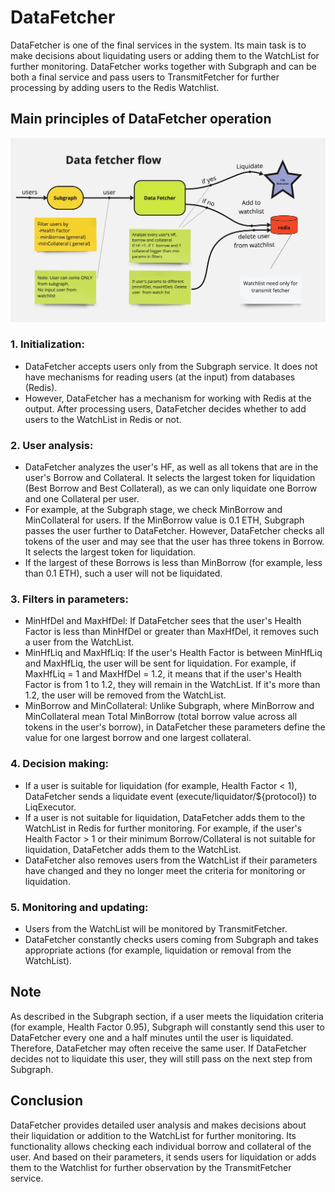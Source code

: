 # DataFetcher

DataFetcher is one of the final services in the system. Its main task is to make decisions about liquidating users or adding them to the WatchList for further monitoring. DataFetcher works together with Subgraph and can be both a final service and pass users to TransmitFetcher for further processing by adding users to the Redis Watchlist.

## Main principles of DataFetcher operation

![Data fetcher flow](../images/dataFetcherFlow.jpg)

### 1. Initialization:

- DataFetcher accepts users only from the Subgraph service. It does not have mechanisms for reading users (at the input) from databases (Redis).
- However, DataFetcher has a mechanism for working with Redis at the output. After processing users, DataFetcher decides whether to add users to the WatchList in Redis or not.

### 2. User analysis:

- DataFetcher analyzes the user's HF, as well as all tokens that are in the user's Borrow and Collateral. It selects the largest token for liquidation (Best Borrow and Best Collateral), as we can only liquidate one Borrow and one Collateral per user.
- For example, at the Subgraph stage, we check MinBorrow and MinCollateral for users. If the MinBorrow value is 0.1 ETH, Subgraph passes the user further to DataFetcher. However, DataFetcher checks all tokens of the user and may see that the user has three tokens in Borrow. It selects the largest token for liquidation.
- If the largest of these Borrows is less than MinBorrow (for example, less than 0.1 ETH), such a user will not be liquidated.

### 3. Filters in parameters:

- MinHfDel and MaxHfDel: If DataFetcher sees that the user's Health Factor is less than MinHfDel or greater than MaxHfDel, it removes such a user from the WatchList.
- MinHfLiq and MaxHfLiq: If the user's Health Factor is between MinHfLiq and MaxHfLiq, the user will be sent for liquidation. For example, if MaxHfLiq = 1 and MaxHfDel = 1.2, it means that if the user's Health Factor is from 1 to 1.2, they will remain in the WatchList. If it's more than 1.2, the user will be removed from the WatchList.
- MinBorrow and MinCollateral: Unlike Subgraph, where MinBorrow and MinCollateral mean Total MinBorrow (total borrow value across all tokens in the user's borrow), in DataFetcher these parameters define the value for one largest borrow and one largest collateral.

### 4. Decision making:

- If a user is suitable for liquidation (for example, Health Factor < 1), DataFetcher sends a liquidate event (execute/liquidator/${protocol}) to LiqExecutor.
- If a user is not suitable for liquidation, DataFetcher adds them to the WatchList in Redis for further monitoring. For example, if the user's Health Factor > 1 or their minimum Borrow/Collateral is not suitable for liquidation, DataFetcher adds them to the WatchList.
- DataFetcher also removes users from the WatchList if their parameters have changed and they no longer meet the criteria for monitoring or liquidation.

### 5. Monitoring and updating:

- Users from the WatchList will be monitored by TransmitFetcher.
- DataFetcher constantly checks users coming from Subgraph and takes appropriate actions (for example, liquidation or removal from the WatchList).

## Note

As described in the Subgraph section, if a user meets the liquidation criteria (for example, Health Factor 0.95), Subgraph will constantly send this user to DataFetcher every one and a half minutes until the user is liquidated. Therefore, DataFetcher may often receive the same user. If DataFetcher decides not to liquidate this user, they will still pass on the next step from Subgraph.

## Conclusion

DataFetcher provides detailed user analysis and makes decisions about their liquidation or addition to the WatchList for further monitoring. Its functionality allows checking each individual borrow and collateral of the user. And based on their parameters, it sends users for liquidation or adds them to the Watchlist for further observation by the TransmitFetcher service.
